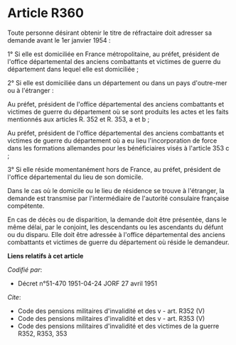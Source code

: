 # Article R360

Toute personne désirant obtenir le titre de réfractaire doit adresser sa demande avant le 1er janvier 1954 :

1° Si elle est domiciliée en France métropolitaine, au préfet, président de l'office départemental des anciens combattants et
victimes de guerre du département dans lequel elle est domiciliée ;

2° Si elle est domiciliée dans un département ou dans un pays d'outre-mer ou à l'étranger :

Au préfet, président de l'office départemental des anciens combattants et victimes de guerre du département où se sont
produits les actes et les faits mentionnés aux articles R. 352 et R. 353, a et b ;

Au préfet, président de l'office départemental des anciens combattants et victimes de guerre du département où a eu lieu
l'incorporation de force dans les formations allemandes pour les bénéficiaires visés à l'article 353 c ;

3° Si elle réside momentanément hors de France, au préfet, président de l'office départemental du lieu de son domicile.

Dans le cas où le domicile ou le lieu de résidence se trouve à l'étranger, la demande est transmise par l'intermédiaire de
l'autorité consulaire française compétente.

En cas de décès ou de disparition, la demande doit être présentée, dans le même délai, par le conjoint, les descendants ou
les ascendants du défunt ou du disparu. Elle doit être adressée à l'office départemental des anciens combattants et victimes
de guerre du département où réside le demandeur.

**Liens relatifs à cet article**

_Codifié par_:

  - Décret n°51-470 1951-04-24 JORF 27 avril 1951

_Cite_:

  - Code des pensions militaires d'invalidité et des v - art. R352 (V)
  - Code des pensions militaires d'invalidité et des v - art. R353 (V)
  - Code des pensions militaires d'invalidité et des victimes de la guerre R352, R353, 353
